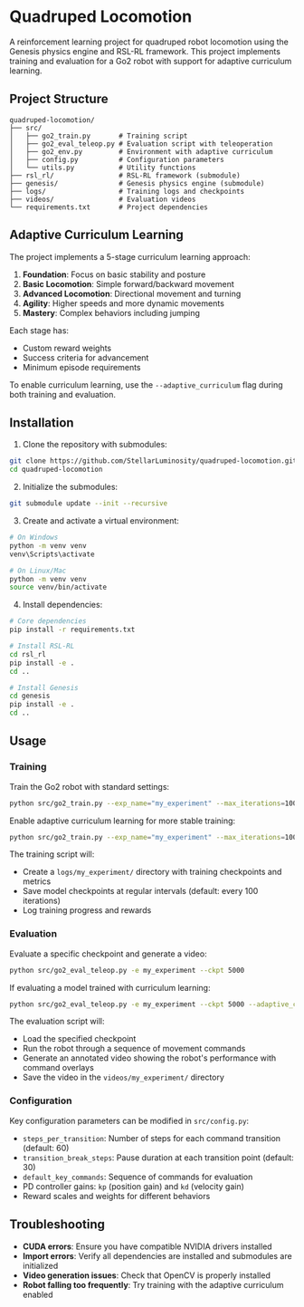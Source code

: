 # Quadruped Locomotion

A reinforcement learning project for quadruped robot locomotion using the Genesis physics engine and RSL-RL framework. This project implements training and evaluation for a Go2 robot with support for adaptive curriculum learning.

## Project Structure

```
quadruped-locomotion/
├── src/
│   ├── go2_train.py       # Training script
│   ├── go2_eval_teleop.py # Evaluation script with teleoperation
│   ├── go2_env.py         # Environment with adaptive curriculum
│   ├── config.py          # Configuration parameters
│   └── utils.py           # Utility functions
├── rsl_rl/                # RSL-RL framework (submodule)
├── genesis/               # Genesis physics engine (submodule)
├── logs/                  # Training logs and checkpoints
├── videos/                # Evaluation videos
└── requirements.txt       # Project dependencies
```

## Adaptive Curriculum Learning

The project implements a 5-stage curriculum learning approach:

1. **Foundation**: Focus on basic stability and posture
2. **Basic Locomotion**: Simple forward/backward movement
3. **Advanced Locomotion**: Directional movement and turning
4. **Agility**: Higher speeds and more dynamic movements
5. **Mastery**: Complex behaviors including jumping

Each stage has:
- Custom reward weights
- Success criteria for advancement
- Minimum episode requirements

To enable curriculum learning, use the `--adaptive_curriculum` flag during both training and evaluation.

## Installation

1. Clone the repository with submodules:
```bash
git clone https://github.com/StellarLuminosity/quadruped-locomotion.git --recursive
cd quadruped-locomotion
```

2. Initialize the submodules:
```bash
git submodule update --init --recursive
```

3. Create and activate a virtual environment:
```bash
# On Windows
python -m venv venv
venv\Scripts\activate

# On Linux/Mac
python -m venv venv
source venv/bin/activate
```

4. Install dependencies:
```bash
# Core dependencies
pip install -r requirements.txt

# Install RSL-RL
cd rsl_rl
pip install -e .
cd ..

# Install Genesis
cd genesis
pip install -e .
cd ..
```

## Usage

### Training

Train the Go2 robot with standard settings:
```bash
python src/go2_train.py --exp_name="my_experiment" --max_iterations=1000
```

Enable adaptive curriculum learning for more stable training:
```bash
python src/go2_train.py --exp_name="my_experiment" --max_iterations=1000 --adaptive_curriculum
```

The training script will:
- Create a `logs/my_experiment/` directory with training checkpoints and metrics
- Save model checkpoints at regular intervals (default: every 100 iterations)
- Log training progress and rewards

### Evaluation

Evaluate a specific checkpoint and generate a video:
```bash
python src/go2_eval_teleop.py -e my_experiment --ckpt 5000
```

If evaluating a model trained with curriculum learning:
```bash
python src/go2_eval_teleop.py -e my_experiment --ckpt 5000 --adaptive_curriculum
```

The evaluation script will:
- Load the specified checkpoint
- Run the robot through a sequence of movement commands
- Generate an annotated video showing the robot's performance with command overlays
- Save the video in the `videos/my_experiment/` directory

### Configuration

Key configuration parameters can be modified in `src/config.py`:

- `steps_per_transition`: Number of steps for each command transition (default: 60)
- `transition_break_steps`: Pause duration at each transition point (default: 30)
- `default_key_commands`: Sequence of commands for evaluation
- PD controller gains: `kp` (position gain) and `kd` (velocity gain)
- Reward scales and weights for different behaviors

## Troubleshooting

- **CUDA errors**: Ensure you have compatible NVIDIA drivers installed
- **Import errors**: Verify all dependencies are installed and submodules are initialized
- **Video generation issues**: Check that OpenCV is properly installed
- **Robot falling too frequently**: Try training with the adaptive curriculum enabled
